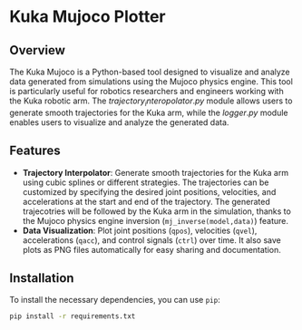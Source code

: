 # Kuka Mujoco Plotter

## Overview

The Kuka Mujoco is a Python-based tool designed to visualize and analyze data generated from simulations using the Mujoco physics engine. This tool is particularly useful for robotics researchers and engineers working with the Kuka robotic arm. The $trajectory_interopolator.py$ module allows users to generate smooth trajectories for the Kuka arm, while the $logger.py$ module enables users to visualize and analyze the generated data.
## Features
- **Trajectory Interpolator**: Generate smooth trajectories for the Kuka arm using cubic splines or different strategies. The trajectories can be customized by specifying the desired joint positions, velocities, and accelerations at the start and end of the trajectory. The generated trajecotries will be followed by the Kuka arm in the simulation, thanks to the Mujoco physics engine inversion (`mj_inverse(model,data)`) feature.
- **Data Visualization**: Plot joint positions (`qpos`), velocities (`qvel`), accelerations (`qacc`), and control signals (`ctrl`) over time. It also save plots as PNG files automatically for easy sharing and documentation.

## Installation

To install the necessary dependencies, you can use `pip`:

```bash
pip install -r requirements.txt
